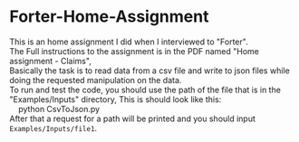 # Forter-Home-Assignment
This is an home assignment I did when I interviewed to "Forter".<br /> 
The Full instructions to the assignment is in the PDF named "Home assignment - Claims",<br />
Basically the task is to read data from a csv file and write to json files while doing the requested manipulation on the data.<br />
To run and test the code, you should use the path of the file that is in the "Examples/Inputs" directory, This is should look like this:<br />
&nbsp;&nbsp;&nbsp;&nbsp;python CsvToJson.py <br />
After that a request for a path will be printed and you should input `Examples/Inputs/file1`.
